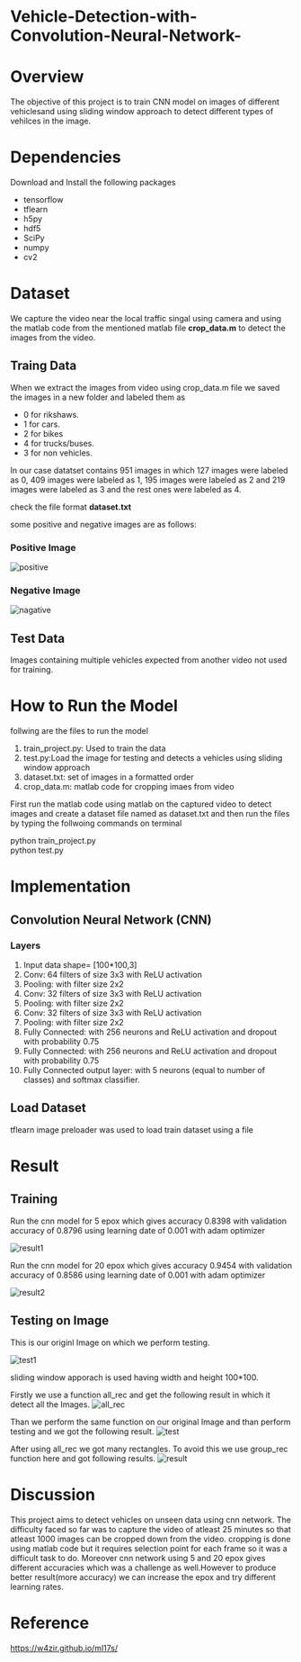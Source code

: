 # Vehicle-Detection-with-Convolution-Neural-Network-

# Overview

The objective of this project is to train CNN model on images of different vehiclesand using sliding window approach to detect different types of vehilces in the image.

# Dependencies

Download and Install the following packages
- tensorflow
- tflearn
- h5py
- hdf5
- SciPy
- numpy
- cv2

# Dataset

 We capture the video near the local traffic singal using camera and using the matlab code from the mentioned matlab file <b>crop_data.m</b> to detect the images  from the video.

## Traing Data
When  we extract the images from video using crop_data.m file we saved the images in a new folder and labeled them as
- 0 for rikshaws. 
- 1 for cars.
- 2 for bikes
- 4 for trucks/buses.
- 3 for non vehicles.

In our case datatset contains 951 images in which 127 images were labeled as 0, 409 images were labeled as 1, 195 images were labeled as 2 and 219 images were labeled as 3 and the rest ones were labeled as 4.

check the file format <b>dataset.txt</b>

some positive and negative images are as follows:

### Positive Image
![positive](https://user-images.githubusercontent.com/26170668/27723536-139483ac-5d87-11e7-9777-4f860b7a90d5.png)

### Negative Image
![nagative](https://user-images.githubusercontent.com/26170668/27723538-19226ce4-5d87-11e7-8922-cb055850617f.png)

## Test Data

Images containing multiple vehicles expected from another video not used for training.

# How to Run the Model

follwing are the files to run the model
1. train_project.py: Used to train the data
2. test.py:Load the image for testing and detects a vehicles using sliding window approach
3. dataset.txt: set of images in a formatted order 
4. crop_data.m: matlab code for cropping imaes from video


  First run the matlab code using matlab on the captured video to detect images and create a dataset file named 
  as dataset.txt and then run the files by typing the follwoing commands on terminal
  
  python train_project.py  
  python test.py      


# Implementation

## Convolution Neural Network (CNN)
### Layers
1. Input data shape= [100*100,3]
2. Conv: 64 filters of size 3x3 with ReLU activation
3. Pooling: with filter size 2x2
4. Conv: 32 filters of size 3x3 with ReLU activation
5. Pooling: with filter size 2x2
6. Conv: 32 filters of size 3x3 with ReLU activation
7. Pooling: with filter size 2x2
8. Fully Connected: with 256 neurons and ReLU activation and dropout with probability 0.75
9. Fully Connected: with 256 neurons and ReLU activation and dropout with probability 0.75
10. Fully Connected output layer: with 5 neurons (equal to number of classes) and softmax classifier.


## Load Dataset
 tflearn image preloader was used to load train dataset using a file 
 

# Result

## Training
    
Run the cnn model for 5 epox which gives accuracy 0.8398 with validation accuracy of 0.8796 using learning date of 
0.001 with adam optimizer
   
   ![result1](https://user-images.githubusercontent.com/26170668/27747443-93bca692-5de4-11e7-9fdf-c4300dda9f22.png)

   



Run the cnn model for 20 epox which gives accuracy 0.9454 with validation accuracy of 0.8586 using learning date of 0.001 with adam
optimizer
   
   ![result2](https://user-images.githubusercontent.com/26170668/27747425-7efdab02-5de4-11e7-8d2e-b030ca6473c7.png)



## Testing on Image

This is our originl Image on which we perform testing.

![test1](https://user-images.githubusercontent.com/26170668/27746961-bd8c3886-5de2-11e7-98f5-7a4842fad7b5.jpg)

   sliding window apporach is used having width and height 100*100. 
   
   Firstly we use a function all_rec and get the following result in which it detect all the Images. 
 ![all_rec](https://user-images.githubusercontent.com/26170668/27745828-4b7d795c-5dde-11e7-977d-a4f8df512b95.png)


Than we perform the same function on our original Image and than perform testing and we got the following result.
![test](https://user-images.githubusercontent.com/26170668/27746960-bd4fad58-5de2-11e7-8b11-fbcbb15cbf20.jpg)


After using all_rec we got many rectangles. To avoid this we use group_rec function here and got following results.
![result](https://user-images.githubusercontent.com/26170668/27745882-7e84bc8e-5dde-11e7-876f-2d21c55d389c.png)

# Discussion

This project aims to detect vehicles on unseen data using cnn network. The difficulty faced so far was to capture the video of atleast 25 minutes so that atleast 1000 images can be cropped down from the video. cropping is done using matlab code but it requires selection point for each frame so it was a difficult task to do. Moreover cnn network using 5 and 20 epox gives different accuracies which was a challenge as well.However to produce better result(more accuracy) we can increase the epox and try different learning rates.


# Reference

https://w4zir.github.io/ml17s/


